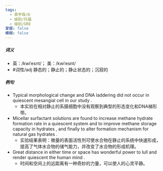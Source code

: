 ```yaml
---
tags:
  - 首字母/Q
  - 级别/托福
  - 级别/GRE
掌握: false
模糊: false
---
```

##### 词义
- 英：/kwiˈesnt/； 美：/kwiˈesnt/
- #词性/adj  静态的；静止的；静止状态的；沉寂的
##### 例句
- Typical morphological change and DNA laddering did not occur in quiescent mesangial cell in our study .
	- 本实验在相对静止的系膜细胞中没有观察到典型的形态变化和DNA梯形带。
- Micellar surfactant solutions are found to increase methane hydrate formation rate in a quiescent system and to improve methane storage capacity in hydrates , and finally to alter formation mechanism for natural gas hydrates .
	- 实验结果表明：微量的表面活性剂可使水合物在静止的系统中快速形成，提高了气体水合物的储气能力，并改变了水合物的形成机理。
- Great distance in either time or space has wonderful power to lull and render quiescent the human mind .
	- 时间和空间上的远距离有一种奇妙的力量，可以使人的心灵平静。
